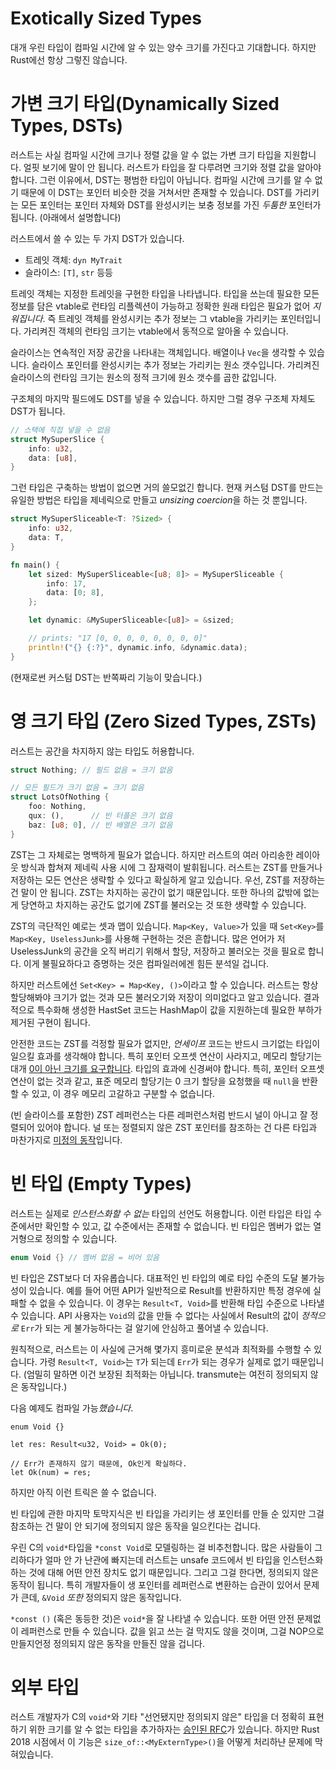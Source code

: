 # Exotically Sized Types

대개 우린 타입이 컴파일 시간에 알 수 있는 양수 크기를 가진다고 기대합니다.
하지만 Rust에선 항상 그렇진 않습니다.





# 가변 크기 타입(Dynamically Sized Types, DSTs)

러스트는 사실 컴파일 시간에 크기나 정렬 값을 알 수 없는 가변 크기 타입을
지원합니다. 얼핏 보기에 말이 안 됩니다. 러스트가 타입을 잘 다루려면 크기와
정렬 값을 알아야 합니다. 그런 이유에서, DST는 평범한 타입이 아닙니다.
컴파일 시간에 크기를 알 수 없기 때문에 이 DST는 포인터 비슷한 것을 거쳐서만
존재할 수 있습니다. DST를 가리키는 모든 포인터는 포인터 자체와
DST를 완성시키는 보충 정보를 가진 *두툼한* 포인터가 됩니다.
(아래에서 설명합니다)

러스트에서 쓸 수 있는 두 가지 DST가 있습니다.

* 트레잇 객체: `dyn MyTrait`
* 슬라이스: `[T]`, `str` 등등

트레잇 객체는 지정한 트레잇을 구현한 타입을 나타냅니다.
타입을 쓰는데 필요한 모든 정보를 담은 vtable로 런타임 리플렉션이 가능하고
정확한 원래 타입은 필요가 없어 *지워집니다*.
즉 트레잇 객체를 완성시키는 추가 정보는 그 vtable을 가리키는 포인터입니다.
가리켜진 객체의 런타임 크기는 vtable에서 동적으로 알아올 수 있습니다.

슬라이스는 연속적인 저장 공간을 나타내는 객체입니다. 배열이나 `Vec`을 생각할
수 있습니다. 슬라이스 포인터를 완성시키는 추가 정보는 가리키는 원소 갯수입니다.
가리켜진 슬라이스의 런타임 크기는 원소의 정적 크기에 원소 갯수를 곱한 값입니다.


구조체의 마지막 필드에도 DST를 넣을 수 있습니다. 하지만 그럴 경우 구조체
자체도 DST가 됩니다.

```rust
// 스택에 직접 넣을 수 없음
struct MySuperSlice {
    info: u32,
    data: [u8],
}
```

그런 타입은 구축하는 방법이 없으면 거의 쓸모없긴 합니다. 현재 커스텀 DST를
만드는 유일한 방법은 타입을 제네릭으로 만들고 *unsizing coercion*을 하는 것 뿐입니다.

```rust
struct MySuperSliceable<T: ?Sized> {
    info: u32,
    data: T,
}

fn main() {
    let sized: MySuperSliceable<[u8; 8]> = MySuperSliceable {
        info: 17,
        data: [0; 8],
    };

    let dynamic: &MySuperSliceable<[u8]> = &sized;

    // prints: "17 [0, 0, 0, 0, 0, 0, 0, 0]"
    println!("{} {:?}", dynamic.info, &dynamic.data);
}
```

(현재로썬 커스텀 DST는 반쪽짜리 기능이 맞습니다.)





# 영 크기 타입 (Zero Sized Types, ZSTs)

러스트는 공간을 차지하지 않는 타입도 허용합니다.

```rust
struct Nothing; // 필드 없음 = 크기 없음

// 모든 필드가 크기 없음 = 크기 없음
struct LotsOfNothing {
    foo: Nothing,
    qux: (),      // 빈 터플은 크기 없음
    baz: [u8; 0], // 빈 배열은 크기 없음
}
```

ZST는 그 자체로는 명백하게 필요가 없습니다. 하지만 러스트의 여러
아리송한 레이아웃 방식과 합쳐져 제네릭 사용 시에 그 잠재력이 발휘됩니다.
러스트는 ZST를 만들거나 저장하는 모든 연산은 생략할 수 있다고
확실하게 알고 있습니다. 우선, ZST를 저장하는 건 말이 안 됩니다.
ZST는 차지하는 공간이 없기 때문입니다. 또한 하나의 값밖에
없는 게 당연하고 차지하는 공간도 없기에 ZST를 불러오는 것
또한 생략할 수 있습니다.

ZST의 극단적인 예로는 셋과 맵이 있습니다. `Map<Key, Value>`가 있을 때
`Set<Key>`를 `Map<Key, UselessJunk>`를 사용해 구현하는 것은 흔합니다.
많은 언어가 저 UselessJunk의 공간을 오직 버리기 위해서 할당, 저장하고 불러오는
것을 필요로 합니다. 이게 불필요하다고 증명하는 것은 컴파일러에겐 힘든
분석일 겁니다.

하지만 러스트에선 `Set<Key> = Map<Key, ()>`이라고 할 수 있습니다. 러스트는
항상 할당해봐야 크기가 없는 것과 모든 불러오기와 저장이 의미없다고 알고
있습니다. 결과적으로 특수화해 생성한 HastSet 코드는 HashMap이 값을 지원하는데
필요한 부하가 제거된 구현이 됩니다.

안전한 코드는 ZST를 걱정할 필요가 없지만, *언세이프* 코드는 반드시 크기없는
타입이 일으킬 효과를 생각해야 합니다. 특히 포인터 오프셋 연산이 사라지고,
메모리 할당기는 대개 [0이 아닌 크기를 요구합니다][alloc].
타입의 효과에 신경써야 합니다. 특히, 포인터 오프셋 연산이 없는 것과 같고,
표준 메모리 할당기는 0 크기 할당을 요청했을 때 `null`을 반환할 수 있고,
이 경우 메모리 고갈하고 구분할 수 없습니다.

(빈 슬라이스를 포함한) ZST 레퍼런스는 다른 레퍼런스처럼 반드시 널이 아니고
잘 정렬되어 있어야 합니다. 널 또는 정렬되지 않은 ZST 포인터를 참조하는 건
다른 타입과 마찬가지로 [미정의 동작][ub]입니다.

[alloc]: https://doc.rust-lang.org/std/alloc/trait.GlobalAlloc.html#tymethod.alloc
[ub]: what-unsafe-does.html



# 빈 타입 (Empty Types)

러스트는 실제로 *인스턴스화할 수 없는* 타입의 선언도 허용합니다. 이런 타입은
타입 수준에서만 확인할 수 있고, 값 수준에서는 존재할 수 없습니다.
빈 타입은 멤버가 없는 열거형으로 정의할 수 있습니다.

```rust
enum Void {} // 멤버 없음 = 비어 있음
```

빈 타입은 ZST보다 더 자유롭습니다. 대표적인 빈 타입의 예로 타입 수준의
도달 불가능성이 있습니다. 예를 들어 어떤 API가 일반적으로 Result를
반환하지만 특정 경우에 실패할 수 없을 수 있습니다. 이 경우는
`Result<T, Void>`를 반환해 타입 수준으로 나타낼 수 있습니다.
API 사용자는 `Void`의 값을 만들 수 없다는 사실에서 Result의 값이
*정적으로* `Err`가 되는 게 불가능하다는 걸 알기에 안심하고 풀어낼 수 있습니다.

원칙적으로, 러스트는 이 사실에 근거해 몇가지 흥미로운 분석과 최적화를 수행할
수 있습니다. 가령 `Result<T, Void>`는 `T`가 되는데 `Err`가 되는 경우가
실제로 없기 때문입니다. (엄밀히 말하면 이건 보장된 최적화는 아닙니다.
transmute는 여전히 정의되지 않은 동작입니다.)

다음 예제도 컴파일 가능*했습니다*.

```rust,ignore
enum Void {}

let res: Result<u32, Void> = Ok(0);

// Err가 존재하지 않기 때문에, Ok인게 확실하다.
let Ok(num) = res;
```

하지만 아직 이런 트릭은 쓸 수 없습니다.

빈 타입에 관한 마지막 토막지식은 빈 타입을 가리키는 생 포인터를 만들 순
있지만 그걸 참조하는 건 말이 안 되기에 정의되지 않은 동작을 일으킨다는 겁니다.

우린 C의 `void*`타입을 `*const Void`로 모델링하는 걸 비추천합니다.
많은 사람들이 그리하다가 얼마 안 가 난관에 빠지는데 러스트는 unsafe
코드에서 빈 타입을 인스턴스화 하는 것에 대해 어떤 안전 장치도 없기 때문입니다.
그리고 그걸 한다면, 정의되지 않은 동작이 됩니다.
특히 개발자들이 생 포인터를 레퍼런스로 변환하는 습관이 있어서 문제가 큰데,
`&Void` *또한* 정의되지 않은 동작입니다.

`*const ()` (혹은 동등한 것)은 `void*`을 잘 나타낼 수 있습니다. 또한 어떤 안전
문제없이 레퍼런스로 만들 수 있습니다. 값을 읽고 쓰는 걸 막지도 않을 것이며,
그걸 NOP으로 만들지언정 정의되지 않은 동작을 만들진 않을 겁니다.





# 외부 타입

러스트 개발자가 C의 `void*`와 기타 "선언됐지만 정의되지 않은" 타입을
더 정확히 표현하기 위한 크기를 알 수 없는 타입을 추가하자는
[승인된 RFC][extern-types]가 있습니다. 하지만 Rust 2018 시점에서
이 기능은 `size_of::<MyExternType>()`을 어떻게 처리하냔 문제에 막혀있습니다.




[dst-issue]: https://github.com/rust-lang/rust/issues/26403
[extern-types]: https://github.com/rust-lang/rfcs/blob/master/text/1861-extern-types.md
